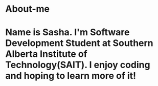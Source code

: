 # About-me
# Name is Sasha. I'm Software Development Student at Southern Alberta Institute of Technology(SAIT). I enjoy coding and hoping to learn more of it! 
